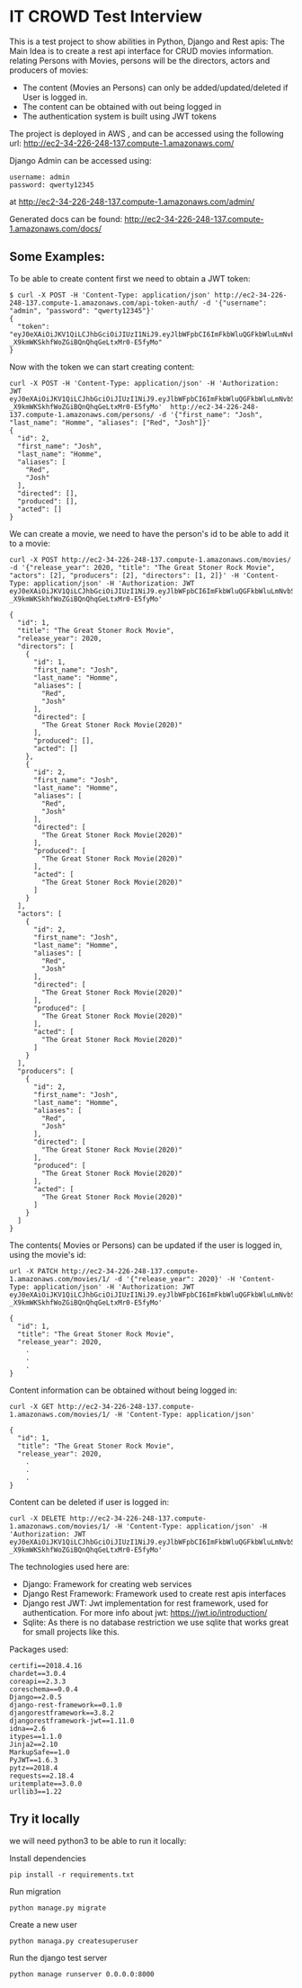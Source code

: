 # IT CROWD Test Interview

This is a test project to show abilities in Python, Django and Rest apis:
The Main Idea is to create a rest api interface for CRUD movies information.
relating Persons with Movies, persons will be the directors, actors and producers of movies:

* The content (Movies an Persons) can only be added/updated/deleted if User is logged in.
* The content can be obtained with out being logged in
* The authentication system is built using JWT tokens

The project is deployed in AWS , and can be accessed using the following url:
http://ec2-34-226-248-137.compute-1.amazonaws.com/

Django Admin can be accessed using:
```
username: admin
password: qwerty12345
```

at http://ec2-34-226-248-137.compute-1.amazonaws.com/admin/

Generated docs can be found:
http://ec2-34-226-248-137.compute-1.amazonaws.com/docs/


## Some Examples:

To be able to create content first we need to obtain a JWT token:
```
$ curl -X POST -H 'Content-Type: application/json' http://ec2-34-226-248-137.compute-1.amazonaws.com/api-token-auth/ -d '{"username": "admin", "password": "qwerty12345"}'
{
  "token": "eyJ0eXAiOiJKV1QiLCJhbGciOiJIUzI1NiJ9.eyJlbWFpbCI6ImFkbWluQGFkbWluLmNvbSIsInVzZXJfaWQiOjEsImV4cCI6MTUyNjg0MzgzMiwidXNlcm5hbWUiOiJhZG1pbiJ9.T5_Q4-_X9kmWKSkhfWoZGiBQnQhqGeLtxMr0-E5fyMo"
}

```

Now with the token we can start creating content:
```
curl -X POST -H 'Content-Type: application/json' -H 'Authorization: JWT eyJ0eXAiOiJKV1QiLCJhbGciOiJIUzI1NiJ9.eyJlbWFpbCI6ImFkbWluQGFkbWluLmNvbSIsInVzZXJfaWQiOjEsImV4cCI6MTUyNjg0MzgzMiwidXNlcm5hbWUiOiJhZG1pbiJ9.T5_Q4-_X9kmWKSkhfWoZGiBQnQhqGeLtxMr0-E5fyMo'  http://ec2-34-226-248-137.compute-1.amazonaws.com/persons/ -d '{"first_name": "Josh", "last_name": "Homme", "aliases": ["Red", "Josh"]}'
{
  "id": 2,
  "first_name": "Josh",
  "last_name": "Homme",
  "aliases": [
    "Red",
    "Josh"
  ],
  "directed": [],
  "produced": [],
  "acted": []
}
```

We can create a movie, we need to have the person's id to be able to add it to a movie:
```
curl -X POST http://ec2-34-226-248-137.compute-1.amazonaws.com/movies/ -d '{"release_year": 2020, "title": "The Great Stoner Rock Movie", "actors": [2], "producers": [2], "directors": [1, 2]}' -H 'Content-Type: application/json' -H 'Authorization: JWT eyJ0eXAiOiJKV1QiLCJhbGciOiJIUzI1NiJ9.eyJlbWFpbCI6ImFkbWluQGFkbWluLmNvbSIsInVzZXJfaWQiOjEsImV4cCI6MTUyNjg0MzgzMiwidXNlcm5hbWUiOiJhZG1pbiJ9.T5_Q4-_X9kmWKSkhfWoZGiBQnQhqGeLtxMr0-E5fyMo'

{
  "id": 1,
  "title": "The Great Stoner Rock Movie",
  "release_year": 2020,
  "directors": [
    {
      "id": 1,
      "first_name": "Josh",
      "last_name": "Homme",
      "aliases": [
        "Red",
        "Josh"
      ],
      "directed": [
        "The Great Stoner Rock Movie(2020)"
      ],
      "produced": [],
      "acted": []
    },
    {
      "id": 2,
      "first_name": "Josh",
      "last_name": "Homme",
      "aliases": [
        "Red",
        "Josh"
      ],
      "directed": [
        "The Great Stoner Rock Movie(2020)"
      ],
      "produced": [
        "The Great Stoner Rock Movie(2020)"
      ],
      "acted": [
        "The Great Stoner Rock Movie(2020)"
      ]
    }
  ],
  "actors": [
    {
      "id": 2,
      "first_name": "Josh",
      "last_name": "Homme",
      "aliases": [
        "Red",
        "Josh"
      ],
      "directed": [
        "The Great Stoner Rock Movie(2020)"
      ],
      "produced": [
        "The Great Stoner Rock Movie(2020)"
      ],
      "acted": [
        "The Great Stoner Rock Movie(2020)"
      ]
    }
  ],
  "producers": [
    {
      "id": 2,
      "first_name": "Josh",
      "last_name": "Homme",
      "aliases": [
        "Red",
        "Josh"
      ],
      "directed": [
        "The Great Stoner Rock Movie(2020)"
      ],
      "produced": [
        "The Great Stoner Rock Movie(2020)"
      ],
      "acted": [
        "The Great Stoner Rock Movie(2020)"
      ]
    }
  ]
}
```

The contents( Movies or Persons) can be updated if the user is logged in, using the movie's id:
```
url -X PATCH http://ec2-34-226-248-137.compute-1.amazonaws.com/movies/1/ -d '{"release_year": 2020}' -H 'Content-Type: application/json' -H 'Authorization: JWT eyJ0eXAiOiJKV1QiLCJhbGciOiJIUzI1NiJ9.eyJlbWFpbCI6ImFkbWluQGFkbWluLmNvbSIsInVzZXJfaWQiOjEsImV4cCI6MTUyNjg0MzgzMiwidXNlcm5hbWUiOiJhZG1pbiJ9.T5_Q4-_X9kmWKSkhfWoZGiBQnQhqGeLtxMr0-E5fyMo'

{
  "id": 1,
  "title": "The Great Stoner Rock Movie",
  "release_year": 2020,
    .
    .
    .
}
```


Content information can be obtained without being logged in:
```
curl -X GET http://ec2-34-226-248-137.compute-1.amazonaws.com/movies/1/ -H 'Content-Type: application/json'

{
  "id": 1,
  "title": "The Great Stoner Rock Movie",
  "release_year": 2020,
    .
    .
    .
}
```

Content can be deleted if user is logged in:
```
curl -X DELETE http://ec2-34-226-248-137.compute-1.amazonaws.com/movies/1/ -H 'Content-Type: application/json' -H 'Authorization: JWT eyJ0eXAiOiJKV1QiLCJhbGciOiJIUzI1NiJ9.eyJlbWFpbCI6ImFkbWluQGFkbWluLmNvbSIsInVzZXJfaWQiOjEsImV4cCI6MTUyNjg0MzgzMiwidXNlcm5hbWUiOiJhZG1pbiJ9.T5_Q4-_X9kmWKSkhfWoZGiBQnQhqGeLtxMr0-E5fyMo'
```

The technologies used here are:
* Django: Framework for creating web services
* Django Rest Framework: Framework used to create rest apis interfaces
* Django rest JWT: Jwt  implementation for rest framework, used for authentication. For more info about jwt: https://jwt.io/introduction/
* Sqlite: As there is no database restriction we use sqlite that works great for small projects like this.

Packages used:
```
certifi==2018.4.16
chardet==3.0.4
coreapi==2.3.3
coreschema==0.0.4
Django==2.0.5
django-rest-framework==0.1.0
djangorestframework==3.8.2
djangorestframework-jwt==1.11.0
idna==2.6
itypes==1.1.0
Jinja2==2.10
MarkupSafe==1.0
PyJWT==1.6.3
pytz==2018.4
requests==2.18.4
uritemplate==3.0.0
urllib3==1.22
```

## Try it locally

we will need python3 to be able to run it locally:

Install dependencies
```
pip install -r requirements.txt
```

Run migration
```
python manage.py migrate
```

Create a new user
```
python managa.py createsuperuser
```
Run the django test server
```
python manage runserver 0.0.0.0:8000
```
